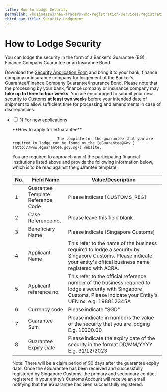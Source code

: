 ```yaml
---
title: How to Lodge Security
permalink: /businesses/new-traders-and-registration-services/registration-services/security-lodgement/how-to-lodge-security/
third_nav_title: Security Lodgement
---
```

# How to Lodge Security 

You can lodge the security in the form of a Banker’s Guarantee (BG), Finance Company Guarantee or an Insurance Bond.

Download the [Security Application Form](/eservices/customs-forms-and-service-links) and bring it to your bank, finance company or insurance company for lodgement of the Banker’s Guarantee/Finance Company Guarantee/Insurance Bond. Please note that the processing by your bank, finance company or insurance company may **take up to three to four weeks**. You are encouraged to submit your new security to Customs **at least two weeks** before your intended date of shipment to allow sufficient time for processing and amendments in case of discrepancies.

<ul class="jekyllcodex_accordion">
	<li>                                                                 
			<input id="accordion9" type="checkbox">
			<label for="accordion9">1) For new applications</label>
			<div>
					<p>
						**How to apply for eGuarantee**
					
						The template for the guarantee that you are required to lodge can be found on the [eGuarantee@Gov ](http://www.eguarantee.gov.sg/) website.

You are required to approach any of the participating financial institutions listed above and provide the following information below, which is to be read against the guarantee template:

| No.  | Field Name | Value/Description|
| -------- | -------- | -------- |
| 1     | Guarantee Template Reference Code     | Please indicate [CUSTOMS_REG]|
| 2    | Case Reference no. | Please leave this field blank|
| 3    | Beneficiary Name    | Please indicate [Singapore Customs] |
| 4    | Applicant Name       | This refer to the name of the business required to lodge a security by Singapore Customs. Please indicate your entity's offical business name registered with ACRA.
| 5    | Applicant reference no. | This refer to the official reference number of the business required to lodge a security with Singapore Customs. Please indicate your Entity's UEN no. e.g. 198812345A |
| 6    | Currency code | Please indicate "SGD" |
| 7     | Guarantee Sum | Please indicate in numbers the value of the secuirty that you are lodging E.g. 10000.00
| 8     | Guarantee Expiry Date | Please indicate the expiry date of the security in the format DD/MM/YYYY E.g. 31/12/2023

Note: There will be a claim period of 90 days after the guarantee expiry date. 
Once the eGuarantee has been received and successfully registered by Singapore Customs, the primary and secondary contact registered in your entity’s Customs Account will receive an email notifying that the eGuarantee has been successfully registered.
</p>
				</div>
				</li>